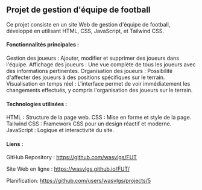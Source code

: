 ## Projet de gestion d'équipe de football
Ce projet consiste en un site Web de gestion d'équipe de football, développé en utilisant HTML, CSS, JavaScript, et Tailwind CSS.

#### Fonctionnalités principales :
Gestion des joueurs : Ajouter, modifier et supprimer des joueurs dans l'équipe.
Affichage des joueurs : Une vue complète de tous les joueurs avec des informations pertinentes.
Organisation des joueurs : Possibilité d'affecter des joueurs à des positions spécifiques sur le terrain.
Visualisation en temps réel : L'interface permet de voir immédiatement les changements effectués, y compris l'organisation des joueurs sur le terrain.
#### Technologies utilisées :
HTML : Structure de la page web.
CSS : Mise en forme et style de la page.
Tailwind CSS : Framework CSS pour un design réactif et moderne.
JavaScript : Logique et interactivité du site.
#### Liens :
GitHub Repository : https://github.com/wasvlgs/FUT

Site Web en ligne : https://wasvlgs.github.io/FUT/

Planification: https://github.com/users/wasvlgs/projects/5
